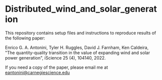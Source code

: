 # Distributed_wind_and_solar_generation

This repository contains setup files and instructions to reproduce results of the following paper:

Enrico G. A. Antonini, Tyler H. Ruggles, David J. Farnham, Ken Caldeira, "The quantity-quality transition in the value of expanding wind and solar power generation", iScience 25 (4), 104140, 2022.

If you need a copy of the paper, please email me at eantonini@carnegiescience.edu
